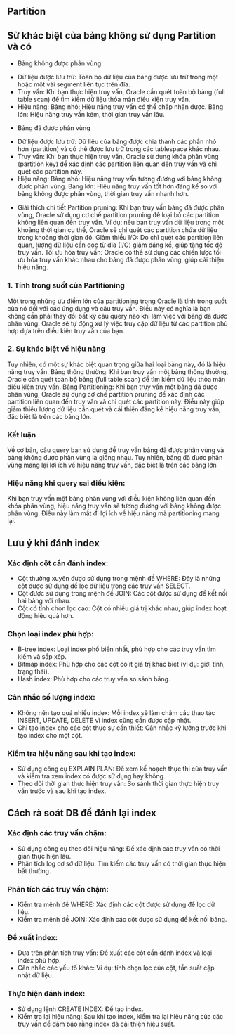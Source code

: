 ## Partition 
## Sử khác biệt của bảng không sử dụng Partition và có
- Bảng không được phân vùng
+ Dữ liệu được lưu trữ: Toàn bộ dữ liệu của bảng được lưu trữ trong một hoặc một vài segment liên tục trên đĩa.
+ Truy vấn: Khi bạn thực hiện truy vấn, Oracle cần quét toàn bộ bảng (full table scan) để tìm kiếm dữ liệu thỏa mãn điều kiện truy vấn.
+ Hiệu năng:
    Bảng nhỏ: Hiệu năng truy vấn có thể chấp nhận được.
    Bảng lớn: Hiệu năng truy vấn kém, thời gian truy vấn lâu.

- Bảng đã được phân vùng
+ Dữ liệu được lưu trữ: Dữ liệu của bảng được chia thành các phần nhỏ hơn (partition) và có thể được lưu trữ trong các tablespace khác nhau.
+ Truy vấn: Khi bạn thực hiện truy vấn, Oracle sử dụng khóa phân vùng (partition key) để xác định các partition liên quan đến truy vấn và chỉ quét các partition này.
+ Hiệu năng:
    Bảng nhỏ: Hiệu năng truy vấn tương đương với bảng không được phân vùng.
    Bảng lớn: Hiệu năng truy vấn tốt hơn đáng kể so với bảng không được phân vùng, thời gian truy vấn nhanh hơn.

- Giải thích chi tiết
Partition pruning: Khi bạn truy vấn bảng đã được phân vùng, Oracle sử dụng cơ chế partition pruning để loại bỏ các partition không liên quan đến truy vấn. Ví dụ: nếu bạn truy vấn dữ liệu trong một khoảng thời gian cụ thể, Oracle sẽ chỉ quét các partition chứa dữ liệu trong khoảng thời gian đó.
Giảm thiểu I/O: Do chỉ quét các partition liên quan, lượng dữ liệu cần đọc từ đĩa (I/O) giảm đáng kể, giúp tăng tốc độ truy vấn.
Tối ưu hóa truy vấn: Oracle có thể sử dụng các chiến lược tối ưu hóa truy vấn khác nhau cho bảng đã được phân vùng, giúp cải thiện hiệu năng.

### 1. Tính trong suốt của Partitioning
Một trong những ưu điểm lớn của partitioning trong Oracle là tính trong suốt của nó đối với các ứng dụng và câu truy vấn. Điều này có nghĩa là bạn không cần phải thay đổi bất kỳ câu query nào khi làm việc với bảng đã được phân vùng. Oracle sẽ tự động xử lý việc truy cập dữ liệu từ các partition phù hợp dựa trên điều kiện truy vấn của bạn.
### 2. Sự khác biệt về hiệu năng
Tuy nhiên, có một sự khác biệt quan trọng giữa hai loại bảng này, đó là hiệu năng truy vấn.
Bảng thông thường: Khi bạn truy vấn một bảng thông thường, Oracle cần quét toàn bộ bảng (full table scan) để tìm kiếm dữ liệu thỏa mãn điều kiện truy vấn.
Bảng Partitioning: Khi bạn truy vấn một bảng đã được phân vùng, Oracle sử dụng cơ chế partition pruning để xác định các partition liên quan đến truy vấn và chỉ quét các partition này. Điều này giúp giảm thiểu lượng dữ liệu cần quét và cải thiện đáng kể hiệu năng truy vấn, đặc biệt là trên các bảng lớn.
### Kết luận
Về cơ bản, câu query bạn sử dụng để truy vấn bảng đã được phân vùng và bảng không được phân vùng là giống nhau. Tuy nhiên, bảng đã được phân vùng mang lại lợi ích về hiệu năng truy vấn, đặc biệt là trên các bảng lớn

### Hiệu năng khi query sai điều kiện:
Khi bạn truy vấn một bảng phân vùng với điều kiện không liên quan đến khóa phân vùng, hiệu năng truy vấn sẽ tương đương với bảng không được phân vùng. Điều này làm mất đi lợi ích về hiệu năng mà partitioning mang lại.
## Lưu ý khi đánh index
### Xác định cột cần đánh index:
- Cột thường xuyên được sử dụng trong mệnh đề WHERE: Đây là những cột được sử dụng để lọc dữ liệu trong các truy vấn SELECT.
- Cột được sử dụng trong mệnh đề JOIN: Các cột được sử dụng để kết nối hai bảng với nhau.
- Cột có tính chọn lọc cao: Cột có nhiều giá trị khác nhau, giúp index hoạt động hiệu quả hơn.
### Chọn loại index phù hợp:
- B-tree index: Loại index phổ biến nhất, phù hợp cho các truy vấn tìm kiếm và sắp xếp.
- Bitmap index: Phù hợp cho các cột có ít giá trị khác biệt (ví dụ: giới tính, trạng thái).
- Hash index: Phù hợp cho các truy vấn so sánh bằng.
### Cân nhắc số lượng index:
- Không nên tạo quá nhiều index: Mỗi index sẽ làm chậm các thao tác INSERT, UPDATE, DELETE vì index cũng cần được cập nhật.
- Chỉ tạo index cho các cột thực sự cần thiết: Cân nhắc kỹ lưỡng trước khi tạo index cho một cột.
### Kiểm tra hiệu năng sau khi tạo index:
- Sử dụng công cụ EXPLAIN PLAN: Để xem kế hoạch thực thi của truy vấn và kiểm tra xem index có được sử dụng hay không.
- Theo dõi thời gian thực hiện truy vấn: So sánh thời gian thực hiện truy vấn trước và sau khi tạo index.
## Cách rà soát DB để đánh lại index
### Xác định các truy vấn chậm:
- Sử dụng công cụ theo dõi hiệu năng: Để xác định các truy vấn có thời gian thực hiện lâu.
- Phân tích log cơ sở dữ liệu: Tìm kiếm các truy vấn có thời gian thực hiện bất thường.
### Phân tích các truy vấn chậm:
- Kiểm tra mệnh đề WHERE: Xác định các cột được sử dụng để lọc dữ liệu.
- Kiểm tra mệnh đề JOIN: Xác định các cột được sử dụng để kết nối bảng.
### Đề xuất index:
- Dựa trên phân tích truy vấn: Đề xuất các cột cần đánh index và loại index phù hợp.
- Cân nhắc các yếu tố khác: Ví dụ: tính chọn lọc của cột, tần suất cập nhật dữ liệu.
### Thực hiện đánh index:
- Sử dụng lệnh CREATE INDEX: Để tạo index.
- Kiểm tra lại hiệu năng: Sau khi tạo index, kiểm tra lại hiệu năng của các truy vấn để đảm bảo rằng index đã cải thiện hiệu suất.
